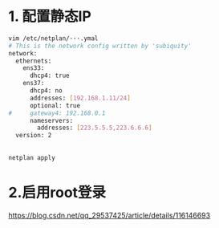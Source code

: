 # 1. 配置静态IP
```bash
vim /etc/netplan/···.ymal
# This is the network config written by 'subiquity'
network:
  ethernets:
    ens33:
      dhcp4: true
    ens37:
      dhcp4: no
      addresses: [192.168.1.11/24]
      optional: true
#     gateway4: 192.168.0.1
      nameservers:
        addresses: [223.5.5.5,223.6.6.6]
  version: 2
  
  
netplan apply
```



# 2.启用root登录

https://blog.csdn.net/qq_29537425/article/details/116146693